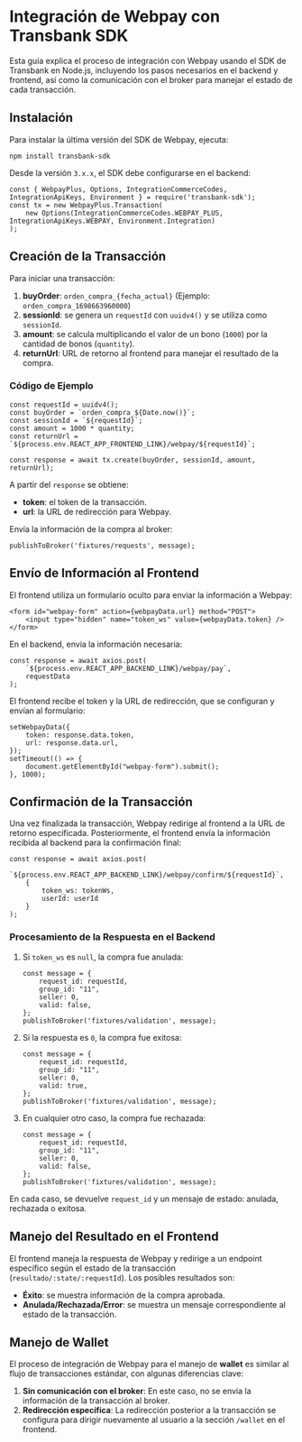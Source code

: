 # Integración de Webpay con Transbank SDK

Esta guía explica el proceso de integración con Webpay usando el SDK de Transbank en Node.js, incluyendo los pasos necesarios en el backend y frontend, así como la comunicación con el broker para manejar el estado de cada transacción.

## Instalación

Para instalar la última versión del SDK de Webpay, ejecuta:
```
npm install transbank-sdk
```

Desde la versión `3.x.x`, el SDK debe configurarse en el backend:

```
const { WebpayPlus, Options, IntegrationCommerceCodes, IntegrationApiKeys, Environment } = require('transbank-sdk');
const tx = new WebpayPlus.Transaction(
    new Options(IntegrationCommerceCodes.WEBPAY_PLUS, IntegrationApiKeys.WEBPAY, Environment.Integration)
);
```

## Creación de la Transacción

Para iniciar una transacción:

1. **buyOrder**: `orden_compra_{fecha_actual}` (Ejemplo: `orden_compra_1698663960000`)
2. **sessionId**: se genera un `requestId` con `uuidv4()` y se utiliza como `sessionId`.
3. **amount**: se calcula multiplicando el valor de un bono (`1000`) por la cantidad de bonos (`quantity`).
4. **returnUrl**: URL de retorno al frontend para manejar el resultado de la compra.

### Código de Ejemplo

```
const requestId = uuidv4();
const buyOrder = `orden_compra_${Date.now()}`;
const sessionId = `${requestId}`;
const amount = 1000 * quantity;
const returnUrl = `${process.env.REACT_APP_FRONTEND_LINK}/webpay/${requestId}`;

const response = await tx.create(buyOrder, sessionId, amount, returnUrl);
```

A partir del `response` se obtiene:
- **token**: el token de la transacción.
- **url**: la URL de redirección para Webpay.

Envía la información de la compra al broker:
```
publishToBroker('fixtures/requests', message);
```

## Envío de Información al Frontend

El frontend utiliza un formulario oculto para enviar la información a Webpay:

```
<form id="webpay-form" action={webpayData.url} method="POST">
    <input type="hidden" name="token_ws" value={webpayData.token} />
</form>
```

En el backend, envía la información necesaria:
```
const response = await axios.post(
    `${process.env.REACT_APP_BACKEND_LINK}/webpay/pay`,
    requestData
);
```

El frontend recibe el token y la URL de redirección, que se configuran y envían al formulario:
```
setWebpayData({
    token: response.data.token,
    url: response.data.url,
});
setTimeout(() => {
    document.getElementById("webpay-form").submit();
}, 1000);
```

## Confirmación de la Transacción

Una vez finalizada la transacción, Webpay redirige al frontend a la URL de retorno especificada. Posteriormente, el frontend envía la información recibida al backend para la confirmación final:

```
const response = await axios.post(
    `${process.env.REACT_APP_BACKEND_LINK}/webpay/confirm/${requestId}`,
    {
        token_ws: tokenWs,
        userId: userId 
    }
);
```

### Procesamiento de la Respuesta en el Backend

1. Si `token_ws` es `null`, la compra fue anulada:
    ```
    const message = {
        request_id: requestId,
        group_id: "11",
        seller: 0,
        valid: false,
    };
    publishToBroker('fixtures/validation', message);
    ```

2. Si la respuesta es `0`, la compra fue exitosa:
    ```
    const message = {
        request_id: requestId,
        group_id: "11",
        seller: 0,
        valid: true,
    };
    publishToBroker('fixtures/validation', message);
    ```

3. En cualquier otro caso, la compra fue rechazada:
    ```
    const message = {
        request_id: requestId,
        group_id: "11",
        seller: 0,
        valid: false,
    };
    publishToBroker('fixtures/validation', message);
    ```

En cada caso, se devuelve `request_id` y un mensaje de estado: anulada, rechazada o exitosa.

## Manejo del Resultado en el Frontend

El frontend maneja la respuesta de Webpay y redirige a un endpoint específico según el estado de la transacción (`resultado/:state/:requestId`). Los posibles resultados son:

- **Éxito**: se muestra información de la compra aprobada.
- **Anulada/Rechazada/Error**: se muestra un mensaje correspondiente al estado de la transacción.

## Manejo de Wallet

El proceso de integración de Webpay para el manejo de **wallet** es similar al flujo de transacciones estándar, con algunas diferencias clave:

1. **Sin comunicación con el broker**: En este caso, no se envía la información de la transacción al broker.
2. **Redirección específica**: La redirección posterior a la transacción se configura para dirigir nuevamente al usuario a la sección `/wallet` en el frontend.
